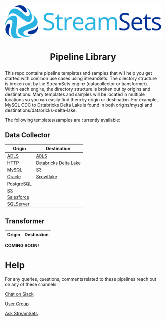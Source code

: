 ![StreamSets Logo](images/Full%20Color%20Transparent.png)

<h1><p align="center">Pipeline Library</p></h1>

This repo contains pipeline templates and samples that will help you get started with common use cases using StreamSets.  The directory structure is broken out by the StreamSets engine (datacollector or transformer).  Within each engine, the directory structure is broken out by origins and destinations.  Many templates and samples will be located in multiple locations so you can easily find them by origin or destination.  For example, MySQL CDC to Databricks Delta Lake is found in both origins/mysql and destinations/databricks-delta-lake.

The following templates/samples are currently available:

## Data Collector

| Origin            | Destination     |
| --------------- | --------------- |
| [ADLS](datacollector/origins/adls) | [ADLS](datacollector/destinations/adls) |
| [HTTP](datacollector/origins/http) |[Databricks Delta Lake](datacollector/destinations/databricks-delta-lake)  |
| [MySQL](datacollector/origins/mysql) | [S3](datacollector/destinations/s3) |
| [Oracle](datacollector/origins/oracle) | [Snowflake](datacollector/destinations/snowflake) |
| [PostgreSQL](datacollector/origins/postgresql) |  |
| [S3](datacollector/origins/s3) | |
| [Salesforce](datacollector/origins/salesforce) | |
| [SQLServer](datacollector/origins/sqlserver) | |

## Transformer

| Origin            | Destination     |
| --------------- | --------------- |
**COMING SOON!**

# Help

For any queries, questions, comments related to these pipelines reach out on any of these channels:

[Chat on Slack](https://streamsetters-slack.herokuapp.com/)

[User Group](https://groups.google.com/a/streamsets.com/d/forum/sdc-user)

[Ask StreamSets](https://ask.streamsets.com/questions/)
